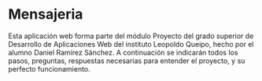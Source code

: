 # Mensajeria

Esta aplicación web forma parte del módulo Proyecto del grado superior de Desarrollo de Aplicaciones Web del instituto Leopoldo Queipo, hecho por el alumno Daniel Ramírez Sánchez.
A continuación se indicarán todos los pasos, preguntas, respuestas necesarias para entender el proyecto, y su perfecto funcionamiento.
